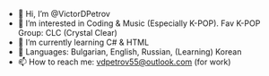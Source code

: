 - 👋 Hi, I’m @VictorDPetrov
- 👀 I’m interested in Coding & Music (Especially K-POP). Fav K-POP Group: CLC (Crystal Clear)
- 🌱 I’m currently learning C# & HTML
- 💬 Languages: Bulgarian, English, Russian, (Learning) Korean 
- 📫 How to reach me: vdpetrov55@outlook.com (for work)

<!---
VictorDPetrov/VictorDPetrov is a ✨ special ✨ repository because its `README.md` (this file) appears on your GitHub profile.
You can click the Preview link to take a look at your changes.
--->
